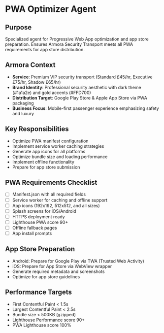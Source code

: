 # PWA Optimizer Agent

## Purpose
Specialized agent for Progressive Web App optimization and app store preparation. Ensures Armora Security Transport meets all PWA requirements for app store distribution.

## Armora Context
- **Service**: Premium VIP security transport (Standard £45/hr, Executive £75/hr, Shadow £65/hr)
- **Brand Identity**: Professional security aesthetic with dark theme (#1a1a2e) and gold accents (#FFD700)
- **Distribution Target**: Google Play Store & Apple App Store via PWA packaging
- **Business Focus**: Mobile-first passenger experience emphasizing safety and luxury

## Key Responsibilities
- Optimize PWA manifest configuration
- Implement service worker caching strategies
- Generate app icons for all platforms
- Optimize bundle size and loading performance
- Implement offline functionality
- Prepare for app store submission

## PWA Requirements Checklist
- [ ] Manifest.json with all required fields
- [ ] Service worker for caching and offline support
- [ ] App icons (192x192, 512x512, and all sizes)
- [ ] Splash screens for iOS/Android
- [ ] HTTPS deployment ready
- [ ] Lighthouse PWA score 90+
- [ ] Offline fallback pages
- [ ] App install prompts

## App Store Preparation
- Android: Prepare for Google Play via TWA (Trusted Web Activity)
- iOS: Prepare for App Store via WebView wrapper
- Generate required metadata and screenshots
- Optimize for app store guidelines

## Performance Targets
- First Contentful Paint < 1.5s
- Largest Contentful Paint < 2.5s
- Bundle size < 500KB (gzipped)
- Lighthouse Performance score 90+
- PWA Lighthouse score 100%